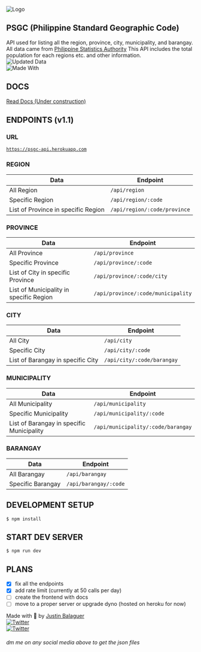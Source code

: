 ![Logo](https://repository-images.githubusercontent.com/314212293/56574f00-2f00-11eb-81c6-7f2def9c2bcc)
## PSGC (Philippine Standard Geographic Code)

API used for listing all the region, province, city, municipality, and barangay. All data came from
[Philippine Statistics Authority](https://psa.gov.ph)
This API includes the total population for each regions etc. and other information.\
![Updated Data](https://img.shields.io/badge/Data-as%20of%20June%202020-green.svg)\
![Made With](https://img.shields.io/badge/Made%20with-Node.JS-68A063?style=for-the-badge&logo=Node.JS)

## DOCS
[Read Docs (Under construction)](https://psgc.vercel.app)

## ENDPOINTS (v1.1)
### URL
[`https://psgc-api.herokuapp.com`](https://psgc-api.herokuapp.com/)
### REGION
Data | Endpoint
------------ | -------------
All Region | ```/api/region```
Specific Region | ```/api/region/:code```
List of Province in specific Region | ```/api/region/:code/province```

### PROVINCE
Data | Endpoint
------------ | -------------
All Province | ```/api/province```
Specific Province | ```/api/province/:code```
List of City in specific Province | ```/api/province/:code/city```
List of Municipality in specific Region | ```/api/province/:code/municipality```

### CITY
Data | Endpoint
------------ | -------------
All City | ```/api/city```
Specific City | ```/api/city/:code```
List of Barangay in specific City | ```/api/city/:code/barangay```

### MUNICIPALITY
Data | Endpoint
------------ | -------------
All Municipality | ```/api/municipality```
Specific Municipality | ```/api/municipality/:code```
List of Barangay in specific Municipality | ```/api/municipality/:code/barangay```

### BARANGAY
Data | Endpoint
------------ | -------------
All Barangay | ```/api/barangay```
Specific Barangay | ```/api/barangay/:code```

## DEVELOPMENT SETUP
```$ npm install```

## START DEV SERVER
```$ npm run dev```

## PLANS
- [x] fix all the endpoints
- [x] add rate limit (currently at 50 calls per day)
- [ ] create the frontend with docs
- [ ] move to a proper server or upgrade dyno (hosted on heroku for now)

Made with 💜 by [Justin Balaguer](https://justinbalaguer.github.io/)\
[![Twitter](https://img.shields.io/badge/@ojintoji-Twitter-00acee.svg)](https://twitter.com/ojintoji/)\
[![Twitter](https://img.shields.io/badge/@ojintojix-Facebook-3b5998.svg)](https://facebook.com/ojintojix/)
###### dm me on any social media above to get the json files
